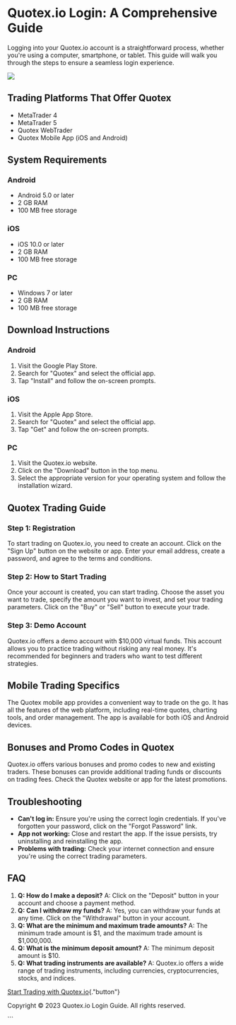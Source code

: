

# Quotex.io Login: A Comprehensive Guide

Logging into your Quotex.io account is a straightforward process,
whether you\'re using a computer, smartphone, or tablet. This guide will
walk you through the steps to ensure a seamless login experience.

[![](https://static.quotex.io/files/12_en/300_250.jpg)](https://traff.sbs/brokerqxlid)




## Trading Platforms That Offer Quotex

-   MetaTrader 4
-   MetaTrader 5
-   Quotex WebTrader
-   Quotex Mobile App (iOS and Android)

## System Requirements

### Android

-   Android 5.0 or later
-   2 GB RAM
-   100 MB free storage

### iOS

-   iOS 10.0 or later
-   2 GB RAM
-   100 MB free storage

### PC

-   Windows 7 or later
-   2 GB RAM
-   100 MB free storage

## Download Instructions

### Android

1.  Visit the Google Play Store.
2.  Search for "Quotex" and select the official app.
3.  Tap "Install" and follow the on-screen prompts.

### iOS

1.  Visit the Apple App Store.
2.  Search for "Quotex" and select the official app.
3.  Tap "Get" and follow the on-screen prompts.

### PC

1.  Visit the Quotex.io website.
2.  Click on the "Download" button in the top menu.
3.  Select the appropriate version for your operating system and follow
    the installation wizard.

## Quotex Trading Guide

### Step 1: Registration

To start trading on Quotex.io, you need to create an account. Click on
the "Sign Up" button on the website or app. Enter your email
address, create a password, and agree to the terms and conditions.

### Step 2: How to Start Trading

Once your account is created, you can start trading. Choose the asset
you want to trade, specify the amount you want to invest, and set your
trading parameters. Click on the "Buy" or "Sell" button to
execute your trade.

### Step 3: Demo Account

Quotex.io offers a demo account with \$10,000 virtual funds. This
account allows you to practice trading without risking any real money.
It\'s recommended for beginners and traders who want to test different
strategies.

## Mobile Trading Specifics

The Quotex mobile app provides a convenient way to trade on the go. It
has all the features of the web platform, including real-time quotes,
charting tools, and order management. The app is available for both iOS
and Android devices.

## Bonuses and Promo Codes in Quotex

Quotex.io offers various bonuses and promo codes to new and existing
traders. These bonuses can provide additional trading funds or discounts
on trading fees. Check the Quotex website or app for the latest
promotions.

## Troubleshooting

-   **Can\'t log in:** Ensure you\'re using the correct login
    credentials. If you\'ve forgotten your password, click on the
    "Forgot Password" link.
-   **App not working:** Close and restart the app. If the issue
    persists, try uninstalling and reinstalling the app.
-   **Problems with trading:** Check your internet connection and ensure
    you\'re using the correct trading parameters.

## FAQ

1.  **Q: How do I make a deposit?** A: Click on the "Deposit"
    button in your account and choose a payment method.
2.  **Q: Can I withdraw my funds?** A: Yes, you can withdraw your funds
    at any time. Click on the "Withdrawal" button in your account.
3.  **Q: What are the minimum and maximum trade amounts?** A: The
    minimum trade amount is \$1, and the maximum trade amount is
    \$1,000,000.
4.  **Q: What is the minimum deposit amount?** A: The minimum deposit
    amount is \$10.
5.  **Q: What trading instruments are available?** A: Quotex.io offers a
    wide range of trading instruments, including currencies,
    cryptocurrencies, stocks, and indices.

[Start Trading with
Quotex.io](\%22https://traff.sbs/brokerqxsignup\%22){."button"}

Copyright © 2023 Quotex.io Login Guide. All rights reserved.

\`\`\`


